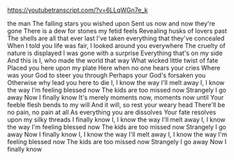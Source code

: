https://youtubetranscript.com/?v=6LLqWGn7e_k

 the man The falling stars you wished upon Sent us now and now they're gone There is a dew for stones my fetid feels Revealing husks of lovers past The shells are all that ever last I've taken everything that they've concealed When I told you life was fair, I looked around you everywhere The cruelty of nature is displayed I was gone with a surprise Everything that's on my side And this is I, who made the world that way What wicked little twist of fate Placed you here upon my plate Here when no one hears your cries Where was your God to steer you through Perhaps your God's forsaken you Otherwise why lead you here to die I, I know the way I'll melt away I, I know the way I'm feeling blessed now The kids are too missed now Strangely I go away Now I finally know It's merely moments now, moments now until Your feeble flesh bends to my will And it will, so rest your weary head There'll be no pain, no pain at all As everything you are dissolves Your fate resolves upon my silky threads I finally know I, I know the way I'll melt away I, I know the way I'm feeling blessed now The kids are too missed now Strangely I go away Now I finally know I, I know the way I'll melt away I, I know the way I'm feeling blessed now The kids are too missed now Strangely I go away Now I finally know